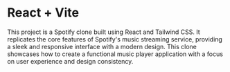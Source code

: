 # React + Vite

This project is a Spotify clone built using React and Tailwind CSS. It replicates the core features of Spotify's music streaming service, providing a sleek and responsive interface with a modern design. This clone showcases how to create a functional music player application with a focus on user experience and design consistency.
